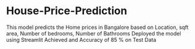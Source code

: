 # House-Price-Prediction

This model predicts the Home prices in Bangalore based on Location, sqft area, Number of bedrooms, Number of Bathrooms
Deployed the model using Streamlit
Achieved and Accuracy of 85 % on Test Data
